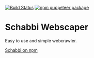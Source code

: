 <!-- [START badges] -->

[![Build Status](https://travis-ci.com/PatrickSchababerle/schabbi-webscraper.svg?token=x3Xxx6fmnZtByDoY9d4v&branch=master)](https://travis-ci.com/PatrickSchababerle/schabbi-webscraper)
[![npm puppeteer package](https://img.shields.io/npm/v/schabbi)](https://npmjs.org/package/schabbi)

<!-- [END badges] -->

# Schabbi Webscaper

Easy to use and simple webcrawler.

<a href="https://www.npmjs.com/package/schabbi">Schabbi on npm</a>
